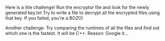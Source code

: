 Here is a litle challenge!
Run the encryptor file and look for the newly generated key.txt
Try to write a file to decrypt all the encrypted files using that key.
If you failed, you're a BOZO!

Another challenge:
Try comparing the runtimes of all the files and find out which one is the fastest.
It will be C++.
Reason: Google it...
